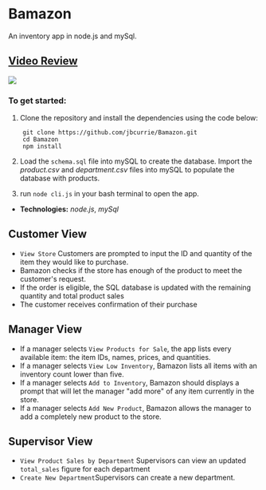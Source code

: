 # Bamazon
An inventory app in node.js and mySql.

## [Video Review](https://youtu.be/qEOb88sy_oA)

![](https://media.giphy.com/media/xT9Igys4bK2B1TFRIY/giphy.gif)

### To get started:
1. Clone the repository and install the dependencies using the code below:
```
    git clone https://github.com/jbcurrie/Bamazon.git
    cd Bamazon
    npm install
```   
2. Load the `schema.sql` file into mySQL to create the database. Import the *product.csv* and *department.csv* files into mySQL to populate the database with products.

3. run `node cli.js` in your bash terminal to open the app.
  
* **Technologies:** *node.js*, *mySql*

## Customer View
* `View Store` Customers are prompted to input the ID and quantity of the item they would like to purchase.
* Bamazon checks if the store has enough of the product to meet the customer's request.
* If the order is eligible, the SQL database is updated with the remaining quantity and total product sales
* The customer receives confirmation of their purchase

## Manager View
  * If a manager selects `View Products for Sale`, the app lists every available item: the item IDs, names, prices, and quantities.
  * If a manager selects `View Low Inventory`, Bamazon lists all items with an inventory count lower than five.
  * If a manager selects `Add to Inventory`, Bamazon should displays a prompt that will let the manager "add more" of any item currently in the store.
  * If a manager selects `Add New Product`, Bamazon allows the manager to add a completely new product to the store.

## Supervisor View
   * `View Product Sales by Department` Supervisors can view an updated `total_sales` figure for each department
   * `Create New Department`Supervisors can create a new department.

